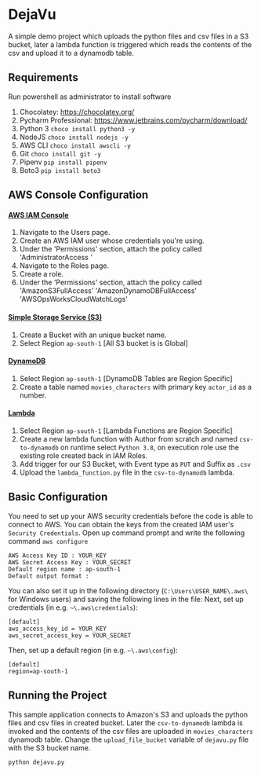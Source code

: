 # DejaVu
A simple demo project which uploads the python files and csv files in a S3 bucket, later a lambda function is  triggered which reads the contents of the csv and upload it to a dynamodb table.

## Requirements

Run powershell as administrator to install software
1. Chocolatey: https://chocolatey.org/
2. Pycharm Professional: https://www.jetbrains.com/pycharm/download/
3. Python 3
  `choco install python3 -y`
4. NodeJS
  `choco install nodejs -y`
5. AWS CLI
  `choco install awscli -y`
6. Git
  `choco install git -y`
7. Pipenv
  `pip install pipenv`
8. Boto3
  `pip install boto3`
   
## AWS Console Configuration

#### [AWS IAM Console](https://console.aws.amazon.com/iam/home)
1. Navigate to the Users page.
2. Create an AWS IAM user whose credentials you're using.
3. Under the 'Permissions' section, attach the policy called 'AdministratorAccess '
4. Navigate to the Roles page.
5. Create a role.
6. Under the 'Permissions' section, attach the policy called 'AmazonS3FullAccess' 'AmazonDynamoDBFullAccess' 'AWSOpsWorksCloudWatchLogs' 


#### [Simple Storage Service (S3)](https://s3.console.aws.amazon.com/s3/home)
1. Create a Bucket with an unique bucket name.
2. Select Region `ap-south-1` [All S3 bucket is is Global]

#### [DynamoDB](https://ap-south-1.console.aws.amazon.com/dynamodb/home)
1. Select Region `ap-south-1` [DynamoDB Tables are Region Specific]
2. Create a table named `movies_characters` with primary key `actor_id` as  a  number. 

#### [Lambda](https://ap-south-1.console.aws.amazon.com/lambda/home)
1. Select Region `ap-south-1` [Lambda Functions are Region Specific]
2. Create a new lambda function with Author from scratch and named `csv-to-dynamodb` on runtime select `Python 3.8`, on execution role use the  existing role created back in IAM Roles.
3. Add trigger for our S3 Bucket, with Event type as `PUT` and Suffix as `.csv`
4. Upload the `lambda_function.py` file in the `csv-to-dynamodb` lambda.

## Basic Configuration

You need to set up your AWS security credentials before the code is able to connect to AWS. You can obtain the keys from the created IAM user's `Security Credentials`. 
Open up command prompt and write the following command `aws configure` 

    AWS Access Key ID : YOUR_KEY
    AWS Secret Access Key : YOUR_SECRET
    Default region name : ap-south-1
    Default output format : 

You can also set it up in the following directory (`C:\Users\USER_NAME\.aws\` for Windows users) and saving the following lines in the file:
Next, set up credentials (in e.g. ``~\.aws\credentials``):

    [default]
    aws_access_key_id = YOUR_KEY
    aws_secret_access_key = YOUR_SECRET

Then, set up a default region (in e.g. ``~\.aws\config``):

    [default]
    region=ap-south-1

## Running the Project

This sample application connects to Amazon's S3
and uploads the python files and csv files in created bucket. Later the `csv-to-dynamodb` lambda is invoked and the contents of the csv files are uploaded in `movies_characters` dynamodb table. Change the `upload_file_bucket` variable of `dejavu.py` file with the S3 bucket name. 

    python dejavu.py
